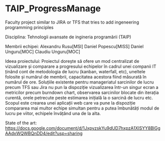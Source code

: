 # TAIP_ProgressManage
Faculty project similar to JIRA or TFS that tries to add ingeneering programming principles


Disciplina: Tehnologii avansate de ingineria programării (TAIP)

Membrii echipei:
Alexandru Rusu[MSI]
Daniel Popescu[MISS]
Daniel Unguru[MOC]
Claudiu Unguru[MOC]

Ideea proiectului:
Proiectul dorește să ofere un mod centralizat de vizualizare și comparare a progresului echipelor în cadrul unei companii IT ținând cont de metodologia de lucru (kanban, waterfall, etc), uneltele folosite și numărul de membrii, capacitatea acestora fiind măsurată în numărul de ore. 
Soluțiile existente pentru manageriatul sarcinilor de lucru precum TFS sau Jira nu pun la dispoziție vizualizarea într-un singur ecran a metricilor precum burndown chart, observarea sarcinilor blocate din iterația curentă, orele petrecute peste estimarea inițială la o sarcină de lucru etc. Scopul este crearea unei aplicații web care va pune la dispoziție compararea mai multor echipe simultan pentru a putea îmbunătăți modul de lucru pe viitor, echipele învățând una de la alta.

State of the art: 
https://docs.google.com/document/d/1JxpyzskYu9dUD7hxpzA1XISYY8BlGgAAdxWQWBQnDD4/edit?usp=sharing
